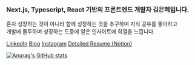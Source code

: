 ### Next.js, Typescript, React 기반의 프론트엔드 개발자 김은혜입니다.</br>
혼자 성장하는 것이 아니라 함께 성장하는 것을 추구하며 지식 공유를 좋아하고</br>
개발에 몰두하며 성장하는 도중에 얻은 인사이트에 희열을 느낍니다.

[LinkedIn](https://www.linkedin.com/in/uuuuooii/)
[Blog](https://velog.io/@uuuuooii/posts)
[Instagram](https://www.instagram.com/uuuuoooii?igsh=MWxzaGk3ZWdwNXR5eA%3D%3D&utm_source=qr)
[Detailed Resume (Notion)](https://furry-link-ea4.notion.site/10ea92b59d3942c7b1acdadc9f3da4be?pvs=4)

[![Anurag's GitHub stats](https://github-readme-stats.vercel.app/api?username=uuuuooii)](https://github.com/uuuuooii/github-readme-stats)
